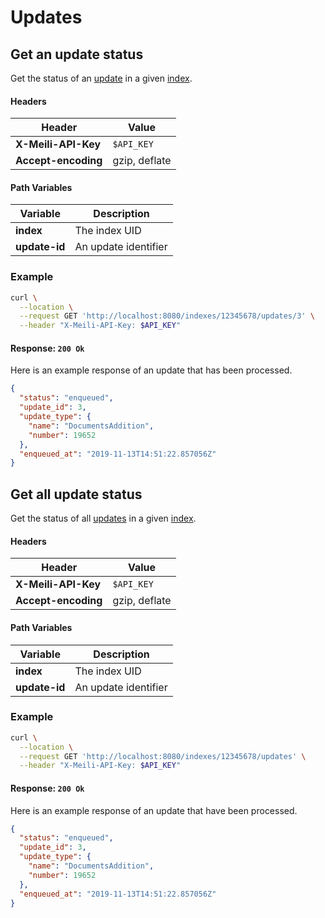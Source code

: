 # Updates

## Get an update status

<RouteHighlighter method="GET" route="/indexes/:index/updates/:update-id"/>

Get the status of an [update](/main_concept/indexes.md#Updates) in a given [index](/main_concept/indexes.md).

#### Headers

| Header              | Value         |
|---------------------|---------------|
| **X-Meili-API-Key** | `$API_KEY`    |
| **Accept-encoding** | gzip, deflate |

#### Path Variables

| Variable      | Description           |
|---------------|-----------------------|
| **index**     | The index UID |
| **update-id** | An update identifier  |

### Example

```bash
curl \
  --location \
  --request GET 'http://localhost:8080/indexes/12345678/updates/3' \
  --header "X-Meili-API-Key: $API_KEY"
```

#### Response: `200 Ok`

Here is an example response of an update that has been processed.

```json
{
  "status": "enqueued",
  "update_id": 3,
  "update_type": {
    "name": "DocumentsAddition",
    "number": 19652
  },
  "enqueued_at": "2019-11-13T14:51:22.857056Z"
}
```

## Get all update status

<RouteHighlighter method="GET" route="/indexes/:index/updates"/>

Get the status of all [updates](/main_concept/indexes.md#updates) in a given [index](/main_concept/indexes.md).

#### Headers

| Header              | Value         |
|---------------------|---------------|
| **X-Meili-API-Key** | `$API_KEY`    |
| **Accept-encoding** | gzip, deflate |

#### Path Variables

| Variable      | Description           |
|---------------|-----------------------|
| **index**     | The index UID |
| **update-id** | An update identifier  |

### Example

```bash
curl \
  --location \
  --request GET 'http://localhost:8080/indexes/12345678/updates' \
  --header "X-Meili-API-Key: $API_KEY"
```

#### Response: `200 Ok`

Here is an example response of an update that have been processed.

```json
{
  "status": "enqueued",
  "update_id": 3,
  "update_type": {
    "name": "DocumentsAddition",
    "number": 19652
  },
  "enqueued_at": "2019-11-13T14:51:22.857056Z"
}
```